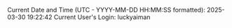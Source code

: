 Current Date and Time (UTC - YYYY-MM-DD HH:MM:SS formatted): 2025-03-30 19:22:42
Current User's Login: luckyaiman
